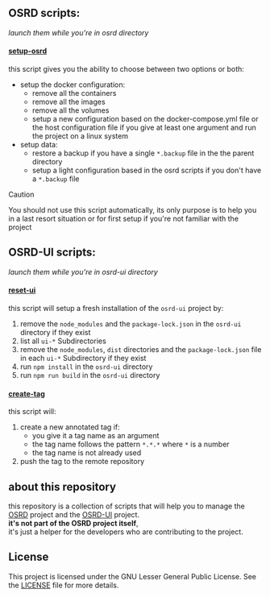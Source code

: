 ## OSRD scripts:

_launch them while you're in osrd directory_

#### [setup-osrd](setup-osrd.sh)

this script gives you the ability to choose between two options or both:

- setup the docker configuration:
  - remove all the containers
  - remove all the images
  - remove all the volumes
  - setup a new configuration based on the docker-compose.yml file
    or the host configuration file if you give at least one argument and run the project on a linux system
- setup data:
  - restore a backup if you have a single `*.backup` file in the the parent directory
  - setup a light configuration based in the osrd scripts if you don't have a `*.backup` file

> [!CAUTION]
> You should not use this script automatically, its only purpose is to help you in a last
> resort situation or for first setup if you're not familiar with the project

## OSRD-UI scripts:

_launch them while you're in osrd-ui directory_

#### [reset-ui](reset-ui.sh)

this script will setup a fresh installation of the `osrd-ui` project by:

1. remove the `node_modules` and the `package-lock.json` in the `osrd-ui` directory if they exist
2. list all `ui-*` Subdirectories
3. remove the `node_modules`, `dist` directories and the `package-lock.json` file in each `ui-*` Subdirectory if they exist
4. run `npm install` in the `osrd-ui` directory
5. run `npm run build` in the `osrd-ui` directory

#### [create-tag](create-tag.sh)

this script will:

1. create a new annotated tag if:
   - you give it a tag name as an argument
   - the tag name follows the pattern `*.*.*` where `*` is a number
   - the tag name is not already used
2. push the tag to the remote repository

## about this repository

this repository is a collection of scripts that will help you to manage the [OSRD](https://github.com/OpenRailAssociation/osrd) project and the [OSRD-UI](https://github.com/OpenRailAssociation/osrd-ui) project.
</br>
**it's not part of the OSRD project itself**,
</br>
it's just a helper for the developers who are contributing to the project.

## License

This project is licensed under the GNU Lesser General Public License. See the [LICENSE](LICENSE) file for more details.
